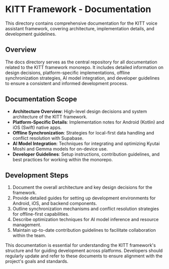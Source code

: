 # KITT Framework - Documentation

This directory contains comprehensive documentation for the KITT voice assistant framework, covering architecture, implementation details, and development guidelines.

## Overview

The docs directory serves as the central repository for all documentation related to the KITT framework monorepo. It includes detailed information on design decisions, platform-specific implementations, offline synchronization strategies, AI model integration, and developer guidelines to ensure a consistent and informed development process.

## Documentation Scope

- **Architecture Overview**: High-level design decisions and system architecture of the KITT framework.
- **Platform-Specific Details**: Implementation notes for Android (Kotlin) and iOS (Swift) native apps.
- **Offline Synchronization**: Strategies for local-first data handling and conflict resolution with Supabase.
- **AI Model Integration**: Techniques for integrating and optimizing Kyutai Moshi and Gemma models for on-device use.
- **Developer Guidelines**: Setup instructions, contribution guidelines, and best practices for working within the monorepo.

## Development Steps

1. Document the overall architecture and key design decisions for the framework.
2. Provide detailed guides for setting up development environments for Android, iOS, and backend components.
3. Outline synchronization mechanisms and conflict resolution strategies for offline-first capabilities.
4. Describe optimization techniques for AI model inference and resource management.
5. Maintain up-to-date contribution guidelines to facilitate collaboration within the team.

This documentation is essential for understanding the KITT framework's structure and for guiding development across platforms. Developers should regularly update and refer to these documents to ensure alignment with the project's goals and standards.
